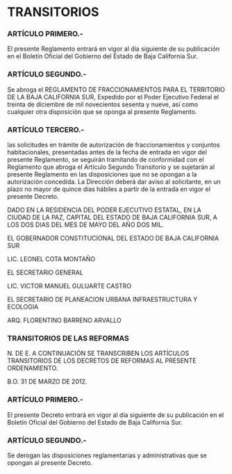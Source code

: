 # TRANSITORIOS

### ARTÍCULO PRIMERO.-

El presente Reglamento entrará en vigor al día siguiente de su publicación en el Boletín Oficial del Gobierno del Estado de Baja California Sur.

### ARTÍCULO SEGUNDO.-

Se abroga el REGLAMENTO DE FRACCIONAMIENTOS PARA EL TERRITORIO DE LA BAJA CALIFORNIA SUR, Expedido por el Poder Ejecutivo Federal el treinta de diciembre de mil novecientos sesenta y nueve, así como cualquier otra disposición que se oponga al presente Reglamento.

### ARTÍCULO TERCERO.-

las solicitudes en trámite de autorización de fraccionamientos y conjuntos habitacionales, presentadas antes de la fecha de entrada en vigor del presente Reglamento, se seguirán tramitando de conformidad con el Reglamento que abroga el Artículo Segundo Transitorio y se sujetarán al presente Reglamento en las disposiciones que no se opongan a la autorización concedida. La Dirección deberá dar aviso al solicitante, en un plazo no mayor de quince días hábiles a partir de la entrada en vigor el presente Decreto.

DADO EN LA RESIDENCIA DEL PODER EJECUTIVO ESTATAL, EN LA CIUDAD DE LA PAZ, CAPITAL DEL ESTADO DE BAJA CALIFORNIA SUR, A LOS DOS DIAS DEL MES DE MAYO DEL AÑO DOS MIL.

EL GOBERNADOR CONSTITUCIONAL DEL ESTADO DE BAJA CALIFORNIA SUR

LIC. LEONEL COTA MONTAÑO

EL SECRETARIO GENERAL

LIC. VICTOR MANUEL GULUARTE CASTRO

EL SECRETARIO DE PLANEACION URBANA INFRAESTRUCTURA Y ECOLOGIA

ARQ. FLORENTINO BARRENO ARVALLO

### TRANSITORIOS DE LAS REFORMAS

N. DE E. A CONTINUACIÓN SE TRANSCRIBEN LOS ARTÍCULOS TRANSITORIOS DE LOS DECRETOS DE REFORMAS AL PRESENTE ORDENAMIENTO.

B.O. 31 DE MARZO DE 2012.

### ARTÍCULO PRIMERO.-

El presente Decreto entrará en vigor al día siguiente de su publicación en el Boletín Oficial del Gobierno del Estado de Baja California Sur.

### ARTÍCULO SEGUNDO.-

Se derogan las disposiciones reglamentarias y administrativas que se opongan al presente Decreto.
